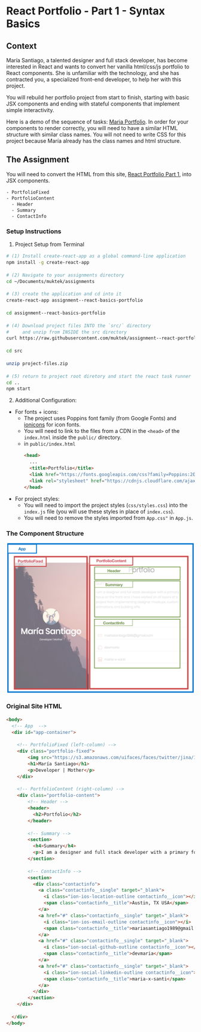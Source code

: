 # React Portfolio - Part 1 - Syntax Basics

## Context
María Santiago, a talented designer and full stack developer, has become interested in React and wants to convert her vanilla html/css/js portfolio to React components. She is unfamiliar with the technology, and she has contracted you, a specialized front-end developer, to help her with this project.

You will rebuild her portfolio project from start to finish, starting with basic JSX components and ending with stateful components that implement simple interactivity.

Here is a demo of the sequence of tasks: [Maria Portfolio](https://vanilla-to-react.surge.sh/). In order for your components to render correctly, you will need to have a similar HTML structure with similar class names. You will not need to write CSS for this project because María already has the class names and html structure.

## The Assignment
You will need to convert the HTML from this site, [React Portfolio Part 1](https://vanilla-to-react.surge.sh/portfolio-v1.html), into JSX components.

```
- PortfolioFixed
- PortfolioContent
  - Header
  - Summary
  - ContactInfo
```

### Setup Instructions

1. Project Setup from Terminal
```sh
# (1) Install create-react-app as a global command-line application
npm install -g create-react-app

# (2) Navigate to your assignments directory
cd ~/Documents/muktek/assignments

# (3) create the application and cd into it
create-react-app assignment--react-basics-portfolio

cd assignment--react-basics-portfolio

# (4) Download project files INTO the `src/` directory
#     and unzip from INSIDE the src directory
curl https://raw.githubusercontent.com/muktek/assignment--react-portfolio-01-syntax-basics/master/project-files.zip > src/project-files.zip

cd src

unzip project-files.zip

# (5) return to project root diretory and start the react task runner
cd ..
npm start
```

2. Additional Configuration:
  - For fonts + icons:
    - The project uses Poppins font family (from Google Fonts) and [ionicons](http://ionicons.com/) for icon fonts.
    - You will need to link to the files from a CDN in the `<head>` of the `index.html` inside the `public/` directory.
    - in `public/index.html`
      ```html
      <head>
        ...
        <title>Portfolio</title>
        <link href="https://fonts.googleapis.com/css?family=Poppins:200,300,400,500,600,700,800" rel="stylesheet">
        <link rel="stylesheet" href="https://cdnjs.cloudflare.com/ajax/libs/ionicons/2.0.1/css/ionicons.min.css">
      </head>
      ```
  - For project styles:  
    - You will need to import the project styles (`css/styles.css`) into the `index.js` file (you will use these styles in place of `index.css`).
    - You will need to remove the styles imported from `App.css"` in `App.js`. 


### The Component Structure
![demo](demo/react-portfolio-basics-components.png)

### Original Site HTML
```html
<body>
  <!-- App  -->
  <div id="app-container">

    <!-- PortfolioFixed (left-column) -->
    <div class="portfolio-fixed">
        <img src="https://s3.amazonaws.com/uifaces/faces/twitter/jina/128.jpg"/>
        <h1>María Santiago</h1>
        <p>Developer | Mother</p>
    </div>

    <!-- PortfolioContent (right-column) -->
    <div class="portfolio-content">
        <!-- Header -->
        <header>
          <h2>Portfolio</h2>
        </header>

        <!-- Summary -->
        <section>
          <h4>Summary</h4>
          <p>I am a designer and full stack developer with a primary focus on the front-end. I have worked on all layers of a project from implementing designer mockups, custom animations, and building APIs.</p>
        </section>

        <!-- ContactInfo -->
        <section>
          <div class="contactinfo">
            <a class="contactinfo__single" target="_blank">
              <i class="ion-ios-location-outline contactinfo__icon"></i>
              <span class="contactinfo__title">Austin, TX USA</span>
            </a>
            <a href="#" class="contactinfo__single" target="_blank">
              <i class="ion-ios-email-outline contactinfo__icon"></i>
              <span class="contactinfo__title">mariasantiago1989@gmail.com</span>
            </a>
            <a href="#" class="contactinfo__single" target="_blank">
              <i class="ion-social-github-outline contactinfo__icon"></i>
              <span class="contactinfo__title">devmaria</span>
            </a>
            <a href="#" class="contactinfo__single" target="_blank">
              <i class="ion-social-linkedin-outline contactinfo__icon"></i>
              <span class="contactinfo__title">maria-x-santi</span>
            </a>
          </div>
        </section>
    </div>

  </div>
</body>
```
